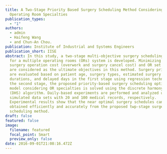 ```yaml
---
title: A Two-Stage Priority Based Surgery Scheduling Method Considering
  Operating Room Specialties
publication_types:
  - "1"
authors:
  - admin
  - Haifeng Wang
  - and Chun-An Chou.
publication: Institute of Industrial and Systems Engineers
publication_short: IISE
abstract: In this study, a two-stage multi-objective surgery scheduling method
  for a multiple operating rooms (ORs) system is developed. Minimizing the total
  surgery operation cost (overwork and surgery cancel cost) and OR set up cost
  are considered as the ultimate objectives in this method. Surgery priorities
  are evaluated based on patient age, surgery types, estimated surgery
  durations, and delayed days in the first stage using regression technique. In
  the second stage, the proposed priority-based surgery scheduling optimization
  model considering OR specialties is solved using the discrete harmony search
  (DHS) algorithm. Daily-based experiments are performed and analyzed using
  simulated data sets with 20 and 100 medical records, respectively.
  Experimental results show that the near optimal surgery schedules can be
  obtained efficiently and accurately from the proposed twp-stage surgery
  scheduling method.
draft: false
featured: false
image:
  filename: featured
  focal_point: Smart
  preview_only: false
date: 2016-09-01T21:08:16.472Z
---
```

